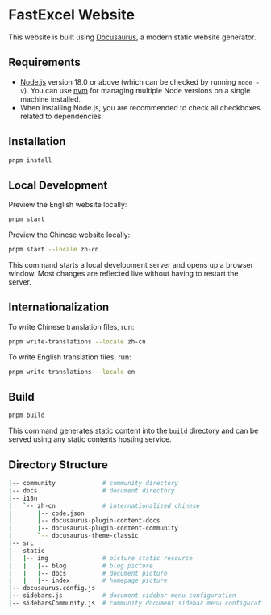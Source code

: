 # FastExcel Website

This website is built using [Docusaurus](https://docusaurus.io/), a modern static website generator.

## Requirements

- [Node.js](https://nodejs.org/en/download/) version 18.0 or above (which can be checked by running `node -v`). You can use [nvm](https://github.com/nvm-sh/nvm) for managing multiple Node versions on a single machine installed.
- When installing Node.js, you are recommended to check all checkboxes related to dependencies.

## Installation

```bash
pnpm install
```

## Local Development

Preview the English website locally:

```bash
pnpm start
```

Preview the Chinese website locally:

```bash
pnpm start --locale zh-cn
```

This command starts a local development server and opens up a browser window. Most changes are reflected live without having to restart the server.

## Internationalization

To write Chinese translation files, run:

```bash
pnpm write-translations --locale zh-cn
```

To write English translation files, run:

```bash
pnpm write-translations --locale en
```

## Build

```bash
pnpm build
```

This command generates static content into the `build` directory and can be served using any static contents hosting service.

## Directory Structure

```bash
|-- community             # community directory
|-- docs                  # document directory
|-- i18n
|   `-- zh-cn             # internationalized chinese
|       |-- code.json
|       |-- docusaurus-plugin-content-docs
|       |-- docusaurus-plugin-content-community
|       `-- docusaurus-theme-classic
|-- src
|-- static
|   |-- img               # picture static resource
|   |   |-- blog          # blog picture
|   |   |-- docs          # document picture
|   |   |-- index         # homepage picture
|-- docusaurus.config.js
|-- sidebars.js           # document sidebar menu configuration
|-- sidebarsCommunity.js  # community document sidebar menu configuration
```

